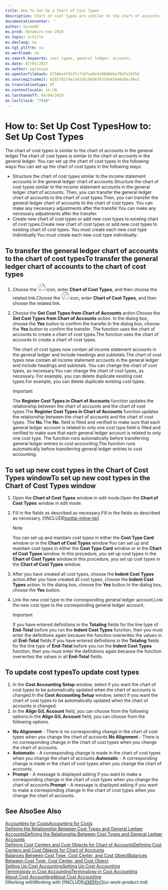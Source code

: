 ```yaml
---
title: How to Set Up a Chart of Cost Types
description: Chart of cost types are similar to the chart of accounts in the general ledger.
documentationcenter: ''
author: SorenGP
ms.prod: dynamics-nav-2018
ms.topic: article
ms.devlang: na
ms.tgt_pltfrm: na
ms.workload: na
ms.search.keywords: cost types, general ledger, accounts
ms.date: 07/01/2017
ms.author: sgroespe
ms.openlocfilehash: 87586e4f023fc7c07aa0e41889046e79d7e26fb6
ms.sourcegitcommit: 02827d275e1341d5c9ddb7b314b43b48a9ac96e2
ms.translationtype: HT
ms.contentlocale: zh-CN
ms.lasthandoff: 04/04/2019
ms.locfileid: "7410"
---
```

# <a name="how-to-set-up-cost-types"></a><span data-ttu-id="66ad9-103">How to: Set Up Cost Types</span><span class="sxs-lookup"><span data-stu-id="66ad9-103">How to: Set Up Cost Types</span></span>
<span data-ttu-id="66ad9-104">The chart of cost types is similar to the chart of accounts in the general ledger.</span><span class="sxs-lookup"><span data-stu-id="66ad9-104">The chart of cost types is similar to the chart of accounts in the general ledger.</span></span> <span data-ttu-id="66ad9-105">You can set up the chart of cost types in the following ways:</span><span class="sxs-lookup"><span data-stu-id="66ad9-105">You can set up the chart of cost types in the following ways:</span></span>  

-   <span data-ttu-id="66ad9-106">Structure the chart of cost types similar to the income statement accounts in the general ledger chart of accounts.</span><span class="sxs-lookup"><span data-stu-id="66ad9-106">Structure the chart of cost types similar to the income statement accounts in the general ledger chart of accounts.</span></span> <span data-ttu-id="66ad9-107">Then, you can transfer the general ledger chart of accounts to the chart of cost types.</span><span class="sxs-lookup"><span data-stu-id="66ad9-107">Then, you can transfer the general ledger chart of accounts to the chart of cost types.</span></span> <span data-ttu-id="66ad9-108">You can make any necessary adjustments after the transfer.</span><span class="sxs-lookup"><span data-stu-id="66ad9-108">You can make any necessary adjustments after the transfer.</span></span>  
-   <span data-ttu-id="66ad9-109">Create new chart of cost types or add new cost types to existing chart of cost types.</span><span class="sxs-lookup"><span data-stu-id="66ad9-109">Create new chart of cost types or add new cost types to existing chart of cost types.</span></span> <span data-ttu-id="66ad9-110">You must create each new cost type individually.</span><span class="sxs-lookup"><span data-stu-id="66ad9-110">You must create each new cost type individually.</span></span>  

## <a name="to-transfer-the-general-ledger-chart-of-accounts-to-the-chart-of-cost-types"></a><span data-ttu-id="66ad9-111">To transfer the general ledger chart of accounts to the chart of cost types</span><span class="sxs-lookup"><span data-stu-id="66ad9-111">To transfer the general ledger chart of accounts to the chart of cost types</span></span>  
1.  <span data-ttu-id="66ad9-112">Choose the ![Search for Page or Report](media/ui-search/search_small.png "Search for Page or Report icon") icon, enter **Chart of Cost Types**, and then choose the related link.</span><span class="sxs-lookup"><span data-stu-id="66ad9-112">Choose the ![Search for Page or Report](media/ui-search/search_small.png "Search for Page or Report icon") icon, enter **Chart of Cost Types**, and then choose the related link.</span></span>  
2.  <span data-ttu-id="66ad9-113">Choose the **Get Cost Types from Chart of Accounts** action.</span><span class="sxs-lookup"><span data-stu-id="66ad9-113">Choose the **Get Cost Types from Chart of Accounts** action.</span></span> <span data-ttu-id="66ad9-114">In the dialog box, choose the **Yes** button to confirm the transfer.</span><span class="sxs-lookup"><span data-stu-id="66ad9-114">In the dialog box, choose the **Yes** button to confirm the transfer.</span></span> <span data-ttu-id="66ad9-115">The function uses the chart of accounts to create a chart of cost types.</span><span class="sxs-lookup"><span data-stu-id="66ad9-115">The function uses the chart of accounts to create a chart of cost types.</span></span>  

    <span data-ttu-id="66ad9-116">The chart of cost types now contain all income statement accounts in the general ledger and include headings and subtotals.</span><span class="sxs-lookup"><span data-stu-id="66ad9-116">The chart of cost types now contain all income statement accounts in the general ledger and include headings and subtotals.</span></span> <span data-ttu-id="66ad9-117">You can change the chart of cost types, as necessary.</span><span class="sxs-lookup"><span data-stu-id="66ad9-117">You can change the chart of cost types, as necessary.</span></span> <span data-ttu-id="66ad9-118">For example, you can delete duplicate existing cost types.</span><span class="sxs-lookup"><span data-stu-id="66ad9-118">For example, you can delete duplicate existing cost types.</span></span>  

    > [!IMPORTANT]  
    >  <span data-ttu-id="66ad9-119">The **Register Cost Types in Chart of Accounts** function updates the relationship between the chart of accounts and the chart of cost types.</span><span class="sxs-lookup"><span data-stu-id="66ad9-119">The **Register Cost Types in Chart of Accounts** function updates the relationship between the chart of accounts and the chart of cost types.</span></span> <span data-ttu-id="66ad9-120">The **No.**</span><span class="sxs-lookup"><span data-stu-id="66ad9-120">The **No.**</span></span> <span data-ttu-id="66ad9-121">field is filled and verified to make sure that each general ledger account is related to only one cost type.</span><span class="sxs-lookup"><span data-stu-id="66ad9-121">field is filled and verified to make sure that each general ledger account is related to only one cost type.</span></span> <span data-ttu-id="66ad9-122">The function runs automatically before transferring general ledger entries to cost accounting.</span><span class="sxs-lookup"><span data-stu-id="66ad9-122">The function runs automatically before transferring general ledger entries to cost accounting.</span></span>  

## <a name="to-set-up-new-cost-types-in-the-chart-of-cost-types-window"></a><span data-ttu-id="66ad9-123">To set up new cost types in the Chart of Cost Types window</span><span class="sxs-lookup"><span data-stu-id="66ad9-123">To set up new cost types in the Chart of Cost Types window</span></span>  
1.  <span data-ttu-id="66ad9-124">Open the **Chart of Cost Types** window in edit mode.</span><span class="sxs-lookup"><span data-stu-id="66ad9-124">Open the **Chart of Cost Types** window in edit mode.</span></span>  
2.  <span data-ttu-id="66ad9-125">Fill in the fields as described as necessary.</span><span class="sxs-lookup"><span data-stu-id="66ad9-125">Fill in the fields as described as necessary.</span></span> [!INCLUDE[tooltip-inline-tip](includes/tooltip-inline-tip_md.md)]

    > [!NOTE]  
    >  <span data-ttu-id="66ad9-126">You can set up and maintain cost types in either the **Cost Type Card** window or in the **Chart of Cost Types** window.</span><span class="sxs-lookup"><span data-stu-id="66ad9-126">You can set up and maintain cost types in either the **Cost Type Card** window or in the **Chart of Cost Types** window.</span></span> <span data-ttu-id="66ad9-127">In this procedure, you set up cost types in the **Chart of Cost Types** window.</span><span class="sxs-lookup"><span data-stu-id="66ad9-127">In this procedure, you set up cost types in the **Chart of Cost Types** window.</span></span>

3.  <span data-ttu-id="66ad9-128">After you have created all cost types, choose the **Indent Cost Types** action.</span><span class="sxs-lookup"><span data-stu-id="66ad9-128">After you have created all cost types, choose the **Indent Cost Types** action.</span></span> <span data-ttu-id="66ad9-129">In the dialog box, choose the **Yes** button.</span><span class="sxs-lookup"><span data-stu-id="66ad9-129">In the dialog box, choose the **Yes** button.</span></span>  
4.  <span data-ttu-id="66ad9-130">Link the new cost type to the corresponding general ledger account.</span><span class="sxs-lookup"><span data-stu-id="66ad9-130">Link the new cost type to the corresponding general ledger account.</span></span>  

    > [!IMPORTANT]  
    >  <span data-ttu-id="66ad9-131">If you have entered definitions in the **Totaling** fields for the line type of **End-Total** before you run the **Indent Cost Types** function, then you must enter the definitions again because the function overwrites the values in all **End-Total** fields.</span><span class="sxs-lookup"><span data-stu-id="66ad9-131">If you have entered definitions in the **Totaling** fields for the line type of **End-Total** before you run the **Indent Cost Types** function, then you must enter the definitions again because the function overwrites the values in all **End-Total** fields.</span></span>  

## <a name="to-update-cost-types"></a><span data-ttu-id="66ad9-132">To update cost types</span><span class="sxs-lookup"><span data-stu-id="66ad9-132">To update cost types</span></span>  
1.  <span data-ttu-id="66ad9-133">In the **Cost Accounting Setup** window, select if you want the chart of cost types to be automatically updated when the chart of accounts is changed.</span><span class="sxs-lookup"><span data-stu-id="66ad9-133">In the **Cost Accounting Setup** window, select if you want the chart of cost types to be automatically updated when the chart of accounts is changed.</span></span>  
2.  <span data-ttu-id="66ad9-134">In the **Align G/L Account** field, you can choose from the following options.</span><span class="sxs-lookup"><span data-stu-id="66ad9-134">In the **Align G/L Account** field, you can choose from the following options.</span></span>  

- <span data-ttu-id="66ad9-135">**No Alignment** - There is no corresponding change in the chart of cost types when you change the chart of accounts.</span><span class="sxs-lookup"><span data-stu-id="66ad9-135">**No Alignment** - There is no corresponding change in the chart of cost types when you change the chart of accounts.</span></span>  
- <span data-ttu-id="66ad9-136">**Automatic** - A corresponding change is made in the chart of cost types when you change the chart of accounts.</span><span class="sxs-lookup"><span data-stu-id="66ad9-136">**Automatic** - A corresponding change is made in the chart of cost types when you change the chart of accounts.</span></span>  
- <span data-ttu-id="66ad9-137">**Prompt** - A message is displayed asking if you want to make a corresponding change in the chart of cost types when you change the chart of accounts.</span><span class="sxs-lookup"><span data-stu-id="66ad9-137">**Prompt** - A message is displayed asking if you want to make a corresponding change in the chart of cost types when you change the chart of accounts.</span></span>  

## <a name="see-also"></a><span data-ttu-id="66ad9-138">See Also</span><span class="sxs-lookup"><span data-stu-id="66ad9-138">See Also</span></span>  
[<span data-ttu-id="66ad9-139">Accounting for Costs</span><span class="sxs-lookup"><span data-stu-id="66ad9-139">Accounting for Costs</span></span>](finance-manage-cost-accounting.md)  
[<span data-ttu-id="66ad9-140">Defining the Relationship Between Cost Types and General Ledger Accounts</span><span class="sxs-lookup"><span data-stu-id="66ad9-140">Defining the Relationship Between Cost Types and General Ledger Accounts</span></span>](finance-defining-the-relationship-between-cost-types-and-general-ledger-accounts.md)   
[<span data-ttu-id="66ad9-141">Defining Cost Centers and Cost Objects for Chart of Accounts</span><span class="sxs-lookup"><span data-stu-id="66ad9-141">Defining Cost Centers and Cost Objects for Chart of Accounts</span></span>](finance-defining-cost-centers-and-cost-objects-for-chart-of-accounts.md)   
[<span data-ttu-id="66ad9-142">Balances Between Cost Type, Cost Center, and Cost Object</span><span class="sxs-lookup"><span data-stu-id="66ad9-142">Balances Between Cost Type, Cost Center, and Cost Object</span></span>](finance-balances-between-cost-type-cost-center-and-cost-object.md)   
[<span data-ttu-id="66ad9-143">Setting Up Cost Accounting</span><span class="sxs-lookup"><span data-stu-id="66ad9-143">Setting Up Cost Accounting</span></span>](finance-set-up-cost-accounting.md)   
[<span data-ttu-id="66ad9-144">Terminology in Cost Accounting</span><span class="sxs-lookup"><span data-stu-id="66ad9-144">Terminology in Cost Accounting</span></span>](finance-terminology-in-cost-accounting.md)   
[<span data-ttu-id="66ad9-145">About Cost Accounting</span><span class="sxs-lookup"><span data-stu-id="66ad9-145">About Cost Accounting</span></span>](finance-about-cost-accounting.md)  
[<span data-ttu-id="66ad9-146">Working with</span><span class="sxs-lookup"><span data-stu-id="66ad9-146">Working with</span></span> [!INCLUDE[d365fin](includes/d365fin_md.md)]](ui-work-product.md)
